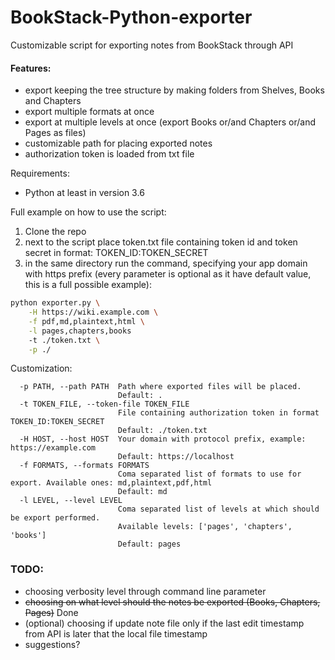# BookStack-Python-exporter
Customizable script for exporting notes from BookStack through API

#### Features:
- export keeping the tree structure by making folders from Shelves, Books and Chapters
- export multiple formats at once
- export at multiple levels at once (export Books or/and Chapters or/and Pages as files)
- customizable path for placing exported notes
- authorization token is loaded from txt file

Requirements:
- Python at least in version 3.6

Full example on how to use the script:
1. Clone the repo 
2. next to the script place token.txt file containing token id and token secret in format: TOKEN_ID:TOKEN_SECRET
3. in the same directory run the command, specifying your app domain with https prefix (every parameter is optional as it have default value, this is a full possible example):
```bash
python exporter.py \
    -H https://wiki.example.com \
    -f pdf,md,plaintext,html \
    -l pages,chapters,books
    -t ./token.txt \
    -p ./ 
```

Customization:
```text
  -p PATH, --path PATH  Path where exported files will be placed.
                        Default: .
  -t TOKEN_FILE, --token-file TOKEN_FILE
                        File containing authorization token in format TOKEN_ID:TOKEN_SECRET
                        Default: ./token.txt
  -H HOST, --host HOST  Your domain with protocol prefix, example: https://example.com
                        Default: https://localhost
  -f FORMATS, --formats FORMATS
                        Coma separated list of formats to use for export. Available ones: md,plaintext,pdf,html
                        Default: md
  -l LEVEL, --level LEVEL
                        Coma separated list of levels at which should be export performed. 
                        Available levels: ['pages', 'chapters', 'books']
                        Default: pages

```

### TODO:
- choosing verbosity level through command line parameter
- ~~choosing on what level should the notes be exported (Books, Chapters, Pages)~~ Done
- (optional) choosing if update note file only if the last edit timestamp from API is later that the local file timestamp
- suggestions?
